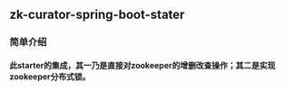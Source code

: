 ## zk-curator-spring-boot-stater

### 简单介绍
#### 此starter的集成，其一乃是直接对zookeeper的增删改查操作；其二是实现zookeeper分布式锁。

